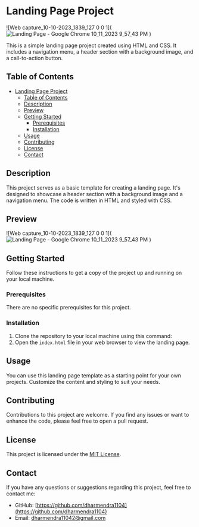 # Landing Page Project

![Web capture_10-10-2023_1839_127 0 0 1](![Landing Page - Google Chrome 10_11_2023 9_57_43 PM](https://github.com/dharmendra1104/Landing_Page/assets/140887766/69e97641-01a1-4562-a9da-cb2f3fc4b556)
)


This is a simple landing page project created using HTML and CSS. It includes a navigation menu, a header section with a background image, and a call-to-action button.

## Table of Contents

- [Landing Page Project](#landing-page-project)
  - [Table of Contents](#table-of-contents)
  - [Description](#description)
  - [Preview](#preview)
  - [Getting Started](#getting-started)
    - [Prerequisites](#prerequisites)
    - [Installation](#installation)
  - [Usage](#usage)
  - [Contributing](#contributing)
  - [License](#license)
  - [Contact](#contact)

## Description

This project serves as a basic template for creating a landing page. It's designed to showcase a header section with a background image and a navigation menu. The code is written in HTML and styled with CSS.

## Preview

![Web capture_10-10-2023_1839_127 0 0 1](![Landing Page - Google Chrome 10_11_2023 9_57_43 PM](https://github.com/dharmendra1104/Landing_Page/assets/140887766/75c2413a-83a1-447b-9b54-5585c666fce4)
)


## Getting Started

Follow these instructions to get a copy of the project up and running on your local machine.

### Prerequisites

There are no specific prerequisites for this project.

### Installation

1. Clone the repository to your local machine using this command:
2. Open the `index.html` file in your web browser to view the landing page.

## Usage

You can use this landing page template as a starting point for your own projects. Customize the content and styling to suit your needs.

## Contributing

Contributions to this project are welcome. If you find any issues or want to enhance the code, please feel free to open a pull request.

## License

This project is licensed under the [MIT License](LICENSE).

## Contact

If you have any questions or suggestions regarding this project, feel free to contact me:

- GitHub: [https://github.com/dharmendra1104](https://github.com/dharmendra1104)
- Email: [dharmendra11042@gmail.com](dharmendra11042@gmail.com)
